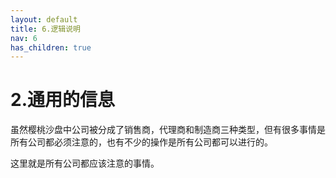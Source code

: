 ```yaml
---
layout: default
title: 6.逻辑说明
nav: 6
has_children: true
---
```



2.通用的信息
=========================================================
虽然樱桃沙盘中公司被分成了销售商，代理商和制造商三种类型，但有很多事情是所有公司都必须注意的，也有不少的操作是所有公司都可以进行的。

这里就是所有公司都应该注意的事情。